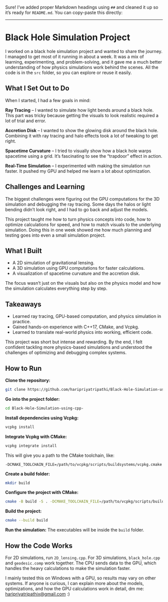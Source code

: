 Sure! I’ve added proper Markdown headings using `##` and cleaned it up so it’s ready for `README.md`. You can copy-paste this directly:

---

# Black Hole Simulation Project

I worked on a black hole simulation project and wanted to share the journey. I managed to get most of it running in about a week. It was a mix of learning, experimenting, and problem-solving, and it gave me a much better understanding of how physics simulations work behind the scenes. All the code is in the `src` folder, so you can explore or reuse it easily.

## What I Set Out to Do

When I started, I had a few goals in mind:

**Ray Tracing** – I wanted to simulate how light bends around a black hole. This part was tricky because getting the visuals to look realistic required a lot of trial and error.

**Accretion Disk** – I wanted to show the glowing disk around the black hole. Combining it with ray tracing and halo effects took a lot of tweaking to get right.

**Spacetime Curvature** – I tried to visually show how a black hole warps spacetime using a grid. It’s fascinating to see the “trapdoor” effect in action.

**Real-Time Simulation** – I experimented with making the simulation run faster. It pushed my GPU and helped me learn a lot about optimization.

## Challenges and Learning

The biggest challenges were figuring out the GPU computations for the 3D simulation and debugging the ray tracing. Some days the halos or light bending didn’t look right, and I had to go back and adjust the models.

This project taught me how to turn physics concepts into code, how to optimize calculations for speed, and how to match visuals to the underlying simulation. Doing this in one week showed me how much planning and testing goes into even a small simulation project.

## What I Built

* A 2D simulation of gravitational lensing.
* A 3D simulation using GPU computations for faster calculations.
* A visualization of spacetime curvature and the accretion disk.

The focus wasn’t just on the visuals but also on the physics model and how the simulation calculates everything step by step.

## Takeaways

* Learned ray tracing, GPU-based computation, and physics simulation in practice.
* Gained hands-on experience with C++17, CMake, and Vcpkg.
* Learned to translate real-world physics into working, efficient code.

This project was short but intense and rewarding. By the end, I felt confident tackling more physics-based simulations and understood the challenges of optimizing and debugging complex systems.

## How to Run

**Clone the repository:**

```bash
git clone https://github.com/haripriyatripathi/Black-Hole-Simulation-using-cpp-.git
```

**Go into the project folder:**

```bash
cd Black-Hole-Simulation-using-cpp-
```

**Install dependencies using Vcpkg:**

```bash
vcpkg install
```

**Integrate Vcpkg with CMake:**

```bash
vcpkg integrate install
```

This will give you a path to the CMake toolchain, like:

```
-DCMAKE_TOOLCHAIN_FILE=/path/to/vcpkg/scripts/buildsystems/vcpkg.cmake
```

**Create a build folder:**

```bash
mkdir build
```

**Configure the project with CMake:**

```bash
cmake -B build -S . -DCMAKE_TOOLCHAIN_FILE=/path/to/vcpkg/scripts/buildsystems/vcpkg.cmake
```

**Build the project:**

```bash
cmake --build build
```

**Run the simulation:**
The executables will be inside the `build` folder.

## How the Code Works

For 2D simulations, run `2D_lensing.cpp`.
For 3D simulations, `black_hole.cpp` and `geodesic.comp` work together. The CPU sends data to the GPU, which handles the heavy calculations to make the simulation faster.

I mainly tested this on Windows with a GPU, so results may vary on other systems. If anyone is curious, I can explain more about the models, optimizations, and how the GPU calculations work in detail, dm me: haripriyatripathix@gmail.com :)


